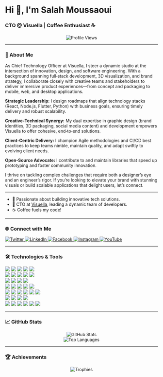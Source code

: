 # Hi 👋, I'm Salah Moussaoui 

### CTO @ Visuella | Coffee Enthusiast ☕

<p align="center">
  <img src="https://komarev.com/ghpvc/?username=salah-moussaoui&label=Profile%20views&color=0e75b6&style=flat" alt="Profile Views" />
</p>

---

### 🚀 About Me

As Chief Technology Officer at Visuella, I steer a dynamic studio at the intersection of innovation, design, and software engineering. With a background spanning full‑stack development, 3D visualization, and brand strategy, I collaborate closely with creative teams and stakeholders to deliver immersive product experiences—from concept and packaging to mobile, web, and desktop applications.

**Strategic Leadership:** I design roadmaps that align technology stacks (React, Node.js, Flutter, Python) with business goals, ensuring timely delivery and robust scalability.

**Creative‑Technical Synergy:** My dual expertise in graphic design (brand identities, 3D packaging, social media content) and development empowers Visuella to offer cohesive, end‑to‑end solutions.

**Client‑Centric Delivery:** I champion Agile methodologies and CI/CD best practices to keep teams nimble, maintain quality, and adapt swiftly to evolving client needs.

**Open‑Source Advocate:** I contribute to and maintain libraries that speed up prototyping and foster community innovation.

I thrive on tackling complex challenges that require both a designer’s eye and an engineer’s rigor. If you’re looking to elevate your brand with stunning visuals or build scalable applications that delight users, let’s connect.

---

- 🧠 Passionate about building innovative tech solutions.
- 💼 CTO at [Visuella](https://visuella-dz.com), leading a dynamic team of developers.
- ☕ Coffee fuels my code!

---

### 🌐 Connect with Me

<p align="left">
  <a href="https://twitter.com/visuella_dz" target="_blank">
    <img src="https://img.shields.io/badge/Twitter-1DA1F2?style=flat&logo=twitter&logoColor=white" alt="Twitter" />
  </a>
  <a href="https://linkedin.com/company/visuella-dz/" target="_blank">
    <img src="https://img.shields.io/badge/LinkedIn-0A66C2?style=flat&logo=linkedin&logoColor=white" alt="LinkedIn" />
  </a>
  <a href="https://fb.com/dzvisuella" target="_blank">
    <img src="https://img.shields.io/badge/Facebook-1877F2?style=flat&logo=facebook&logoColor=white" alt="Facebook" />
  </a>
  <a href="https://instagram.com/visuella_dz" target="_blank">
    <img src="https://img.shields.io/badge/Instagram-E4405F?style=flat&logo=instagram&logoColor=white" alt="Instagram" />
  </a>
  <a href="https://www.youtube.com/@visuella_dz" target="_blank">
    <img src="https://img.shields.io/badge/YouTube-FF0000?style=flat&logo=youtube&logoColor=white" alt="YouTube" />
  </a>
</p>

---

### 🛠️ Technologies & Tools

<p>
  <img src="https://img.shields.io/badge/React-20232A?style=flat&logo=react&logoColor=61DAFB" />
  <img src="https://img.shields.io/badge/Vue.js-35495E?style=flat&logo=vue.js&logoColor=4FC08D" />
  <img src="https://img.shields.io/badge/Next.js-000000?style=flat&logo=next.js&logoColor=white" />
  <img src="https://img.shields.io/badge/Tailwind_CSS-38B2AC?style=flat&logo=tailwind-css&logoColor=white" />
  <img src="https://img.shields.io/badge/Bootstrap-563D7C?style=flat&logo=bootstrap&logoColor=white" />
  <br/>
  <img src="https://img.shields.io/badge/Node.js-339933?style=flat&logo=nodedotjs&logoColor=white" />
  <img src="https://img.shields.io/badge/Express.js-000000?style=flat&logo=express&logoColor=white" />
  <img src="https://img.shields.io/badge/Laravel-FF2D20?style=flat&logo=laravel&logoColor=white" />
  <img src="https://img.shields.io/badge/PHP-777BB4?style=flat&logo=php&logoColor=white" />
  <img src="https://img.shields.io/badge/Python-3776AB?style=flat&logo=python&logoColor=white" />
  <br/>
  <img src="https://img.shields.io/badge/Flutter-02569B?style=flat&logo=flutter&logoColor=white" />
  <img src="https://img.shields.io/badge/React_Native-20232A?style=flat&logo=react&logoColor=61DAFB" />
  <img src="https://img.shields.io/badge/Kotlin-0095D5?style=flat&logo=kotlin&logoColor=white" />
  <img src="https://img.shields.io/badge/Android-3DDC84?style=flat&logo=android&logoColor=white" />
  <br/>
  <img src="https://img.shields.io/badge/MySQL-4479A1?style=flat&logo=mysql&logoColor=white" />
  <img src="https://img.shields.io/badge/PostgreSQL-336791?style=flat&logo=postgresql&logoColor=white" />
  <img src="https://img.shields.io/badge/MongoDB-47A248?style=flat&logo=mongodb&logoColor=white" />
  <img src="https://img.shields.io/badge/Redis-DC382D?style=flat&logo=redis&logoColor=white" />
  <img src="https://img.shields.io/badge/SQLite-003B57?style=flat&logo=sqlite&logoColor=white" />
  <br/>
  <img src="https://img.shields.io/badge/Docker-2496ED?style=flat&logo=docker&logoColor=white" />
  <img src="https://img.shields.io/badge/AWS-232F3E?style=flat&logo=amazon-aws&logoColor=white" />
  <img src="https://img.shields.io/badge/Azure-0078D4?style=flat&logo=microsoft-azure&logoColor=white" />
  <img src="https://img.shields.io/badge/Google_Cloud-4285F4?style=flat&logo=google-cloud&logoColor=white" />
  <img src="https://img.shields.io/badge/Heroku-430098?style=flat&logo=heroku&logoColor=white" />
  <img src="https://img.shields.io/badge/Nginx-009639?style=flat&logo=nginx&logoColor=white" />
  <br/>
  <img src="https://img.shields.io/badge/Figma-F24E1E?style=flat&logo=figma&logoColor=white" />
  <img src="https://img.shields.io/badge/Adobe_Illustrator-FF9A00?style=flat&logo=adobe-illustrator&logoColor=white" />
  <img src="https://img.shields.io/badge/Adobe_Photoshop-31A8FF?style=flat&logo=adobe-photoshop&logoColor=white" />
  <img src="https://img.shields.io/badge/Adobe_XD-FF61F6?style=flat&logo=adobe-xd&logoColor=white" />
  <br/>
  <img src="https://img.shields.io/badge/Git-F05032?style=flat&logo=git&logoColor=white" />
  <img src="https://img.shields.io/badge/GitHub-181717?style=flat&logo=github&logoColor=white" />
  <img src="https://img.shields.io/badge/GraphQL-E10098?style=flat&logo=graphql&logoColor=white" />
  <img src="https://img.shields.io/badge/Postman-FF6C37?style=flat&logo=postman&logoColor=white" />
  <img src="https://img.shields.io/badge/Webpack-8DD6F9?style=flat&logo=webpack&logoColor=white" />
  <img src="https://img.shields.io/badge/Bash-4EAA25?style=flat&logo=gnu-bash&logoColor=white" />
</p>

---

### 📈 GitHub Stats

<p align="center">
  <img src="https://salah-github-readme-stats.vercel.app/api?username=salah-moussaoui&show_icons=true&theme=default&count_private=true" alt="GitHub Stats" />
  <br/>
  <img src="https://salah-github-readme-stats.vercel.app/api/top-langs/?username=salah-moussaoui&layout=compact&count_private=true" alt="Top Languages" />
</p>

---

### 🏆 Achievements

<p align="center">
  <img src="https://github-profile-trophy.vercel.app/?username=salah-moussaoui&theme=flat" alt="Trophies" />
</p>
